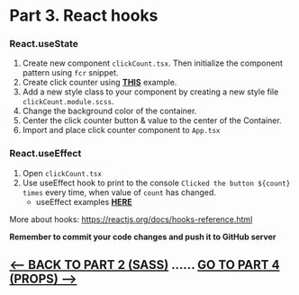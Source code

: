 <h1>Part 3. React hooks</h1>

<h3>React.useState</h3>

1. Create new component ``clickCount.tsx``. Then initialize the component pattern using ``fcr`` snippet.
2. Create click counter using <b>[THIS](https://reactjs.org/docs/hooks-intro.html)</b> example.
3. Add a new style class to your component by creating a new style file ``clickCount.module.scss``.
4. Change the background color of the container.
5. Center the click counter button & value to the center of the Container.
6. Import and place click counter component to ``App.tsx``

<h3>React.useEffect</h3>

1. Open ``clickCount.tsx``
2. Use useEffect hook to print to the console ``Clicked the button ${count} times`` every time, when value of ``count`` has changed.
    * useEffect examples <b>[HERE](https://dev.to/trunghieu99tt/you-don-t-know-useeffect-4j9h)</b>

More about hooks: https://reactjs.org/docs/hooks-reference.html

<b>Remember to commit your code changes and push it to GitHub server</b>

## [<-- BACK TO PART 2  (SASS)](sass) ...... [GO TO PART 4 (PROPS) -->](props)

